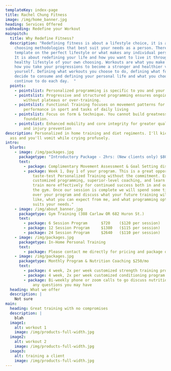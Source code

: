 ```yaml
---
templateKey: index-page
title: Rachel Chung Fitness
image: /img/home_banner.jpg
heading: Services Offered
subheading: Redefine your Workout
mainpitch:
  title: Why Redefine Fitness?
  description: "Redefining fitness is about a lifestyle choice, it is about
    choosing methodologies that best suit your needs as a person. There is no
    template on the perfect lifestyle or what makes any individual person happy.
    It is about redefining your life and how you want to live it through a
    healthy lifestyle of your own choosing. Workouts are what you make of it and
    how you take your progressions to become a stronger and healthier version of
    yourself. Defining what workouts you choose to do, defining what foods you
    decide to consume and defining your personal life and what you choose to
    continue to do each day.  "
  points:
    - pointslist: Personalized programming is specific to you and your goals.
    - pointslist: Progressive and structured programming ensures ongoing success
        without plateaus or over-training.
    - pointslist: Functional Training focuses on movement patterns for superior
        performance in sport and tasks of daily living
    - pointslist: Focus on form & technique. You cannot build greatness on a shaky
        foundation.
    - pointslist: Enhanced mobility and core integrity for greater quality of movement
        and injury prevention
description: Personalized in home training and diet regiments. I'll kick your
  ass and you'll vomit while crying profusely.
intro:
  blurbs:
    - image: /img/packages.jpg
      packagetype: "Introductory Package - 2hrs: (New clients only) $80"
      text:
        - package: Complimentary Movement Assessment & Goal Setting discussion
        - package: Week 1, Day 1 of your program. This is a great opportunity to
            taste-test Personalized Training without the commitment. Experience
            customized programming, superior-level coaching, and learn how to
            train more effectively for continued success both in and outside of
            the gym. Once our session is complete we will spend some time going
            over your program and discuss what your future training will look
            like, what you can expect from me, and what programming option best
            suits your needs."
    - image: /img/about_banner.jpg
      packagetype: Gym Training (388 Carlaw OR 682 Huron St.)
      text:
        - package: 6 Session Program      $720    ($120 per session)
        - package: 12 Session Program     $1380   ($115 per session)
        - package: 24 Session Program     $2640   ($110 per session)
    - image: /img/packages.jpg
      packagetype: In-Home Personal Training
      text:
        - package: Please contact me directly for pricing and package options.
    - image: /img/packages.jpg
      packagetype: Monthly Program & Nutrition Coaching $250/mo
      text:
        - package: 4 week, 2x per week customized strength training program
        - package: 4 week, 2x per week customized conditioning program
        - package: Bi-weekly phone or zoom calls to go discuss nutrition, form checks and
            any questions you may have
  heading: What we offer
  description: |
    Not sure
main:
  heading: Great training with no compromises
  description: |
    blah
  image1:
    alt: workout 1
    image: /img/products-full-width.jpg
  image2:
    alt: workout 2
    image: /img/products-full-width.jpg
  image3:
    alt: training a client
    image: /img/products-full-width.jpg
---
```

